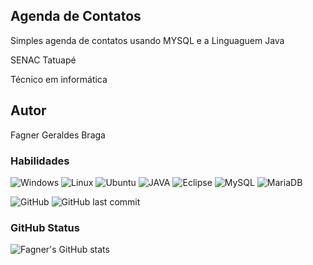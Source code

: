 ## Agenda de Contatos
Simples agenda de contatos usando MYSQL e a Linguaguem Java

SENAC Tatuapé 

Técnico em informática

## Autor
Fagner Geraldes Braga

### Habilidades
![Windows]( 	https://img.shields.io/badge/Windows-0078D6?style=for-the-badge&logo=windows&logoColor=white) ![Linux]( 	https://img.shields.io/badge/Linux-FCC624?style=for-the-badge&logo=linux&logoColor=black)
![Ubuntu]( 	https://img.shields.io/badge/Ubuntu-E95420?style=for-the-badge&logo=ubuntu&logoColor=white)
![JAVA]( 	https://img.shields.io/badge/Java-ED8B00?style=for-the-badge&logo=java&logoColor=white)
![Eclipse]( https://img.shields.io/badge/Eclipse-2C2255?style=for-the-badge&logo=eclipse&logoColor=white)
![MySQL](https://img.shields.io/badge/MySQL-005C84?style=for-the-badge&logo=mysql&logoColor=white)
![MariaDB](https://img.shields.io/badge/MariaDB-003545?style=for-the-badge&logo=mariadb&logoColor=white)



![GitHub](https://img.shields.io/github/license/fagnerfgb/senactat?style=for-the-badge) ![GitHub last commit](https://img.shields.io/github/last-commit/fagnerfgb/senactat?style=for-the-badge)
### GitHub Status

![Fagner's GitHub stats](https://github-readme-stats.vercel.app/api?username=fagnerfgb&show_icons=true&theme=radical)
